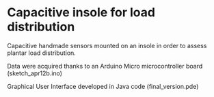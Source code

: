 # Capacitive insole for load distribution
Capacitive handmade sensors mounted on an insole in order to assess plantar load distribution.

Data were acquired thanks to an Arduino Micro microcontroller board (sketch_apr12b.ino)

Graphical User Interface developed in Java code (final_version.pde)
